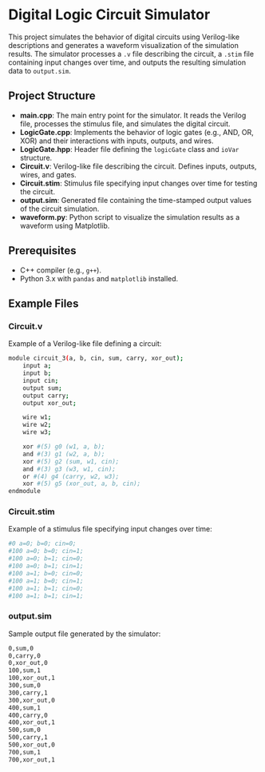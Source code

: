 # Digital Logic Circuit Simulator

This project simulates the behavior of digital circuits using Verilog-like descriptions and generates a waveform visualization of the simulation results. The simulator processes a `.v` file describing the circuit, a `.stim` file containing input changes over time, and outputs the resulting simulation data to `output.sim`.

## Project Structure

- **main.cpp**: The main entry point for the simulator. It reads the Verilog file, processes the stimulus file, and simulates the digital circuit.
- **LogicGate.cpp**: Implements the behavior of logic gates (e.g., AND, OR, XOR) and their interactions with inputs, outputs, and wires.
- **LogicGate.hpp**: Header file defining the `logicGate` class and `ioVar` structure.
- **Circuit.v**: Verilog-like file describing the circuit. Defines inputs, outputs, wires, and gates.
- **Circuit.stim**: Stimulus file specifying input changes over time for testing the circuit.
- **output.sim**: Generated file containing the time-stamped output values of the circuit simulation.
- **waveform.py**: Python script to visualize the simulation results as a waveform using Matplotlib.

## Prerequisites

- C++ compiler (e.g., `g++`).
- Python 3.x with `pandas` and `matplotlib` installed.


## Example Files
### Circuit.v
Example of a Verilog-like file defining a circuit:
```bash
module circuit_3(a, b, cin, sum, carry, xor_out);
    input a;
    input b;
    input cin;
    output sum;
    output carry;
    output xor_out;

    wire w1;
    wire w2;
    wire w3;

    xor #(5) g0 (w1, a, b);
    and #(3) g1 (w2, a, b);
    xor #(5) g2 (sum, w1, cin);
    and #(3) g3 (w3, w1, cin);
    or #(4) g4 (carry, w2, w3);
    xor #(5) g5 (xor_out, a, b, cin);
endmodule
```

### Circuit.stim
Example of a stimulus file specifying input changes over time:
```bash
#0 a=0; b=0; cin=0;
#100 a=0; b=0; cin=1;
#100 a=0; b=1; cin=0;
#100 a=0; b=1; cin=1;
#100 a=1; b=0; cin=0;
#100 a=1; b=0; cin=1;
#100 a=1; b=1; cin=0;
#100 a=1; b=1; cin=1;
```

### output.sim
Sample output file generated by the simulator:
```bash
0,sum,0
0,carry,0
0,xor_out,0
100,sum,1
100,xor_out,1
300,sum,0
300,carry,1
300,xor_out,0
400,sum,1
400,carry,0
400,xor_out,1
500,sum,0
500,carry,1
500,xor_out,0
700,sum,1
700,xor_out,1
```
